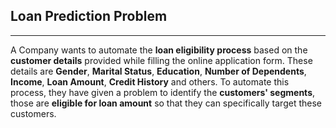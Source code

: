 ## Loan Prediction Problem
---
A Company wants to automate the **loan eligibility process** based on the **customer details** provided while filling the online application form. These details are **Gender**, **Marital Status**, **Education**, **Number of Dependents**, **Income**, **Loan Amount**, **Credit History** and others. To automate this process, they have given a problem to identify the **customers' segments**, those are **eligible for loan amount** so that they can specifically target these customers.
